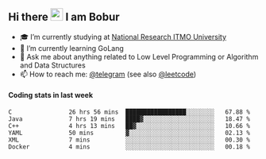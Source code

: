 ## Hi there <img src="https://media.giphy.com/media/hvRJCLFzcasrR4ia7z/giphy.gif" width="25px" height="25px"> I am Bobur

- :mortar_board: I’m currently studying at [National Research ITMO University](https://itmo.ru/)
- :seedling: I’m currently learning GoLang
- :speech_balloon: Ask me about anything related to Low Level Programming or Algorithm and Data Structures
- :mailbox: How to reach me: [@telegram](https://t.me/octoant) (see also [@leetcode](https://leetcode.com/octoant/))    

#### Coding stats in last week

<!--START_SECTION:waka-->

```text
C                26 hrs 56 mins  █████████████████░░░░░░░░   67.88 %
Java             7 hrs 19 mins   ████▓░░░░░░░░░░░░░░░░░░░░   18.47 %
C++              4 hrs 13 mins   ██▓░░░░░░░░░░░░░░░░░░░░░░   10.66 %
YAML             50 mins         ▓░░░░░░░░░░░░░░░░░░░░░░░░   02.13 %
XML              7 mins          ░░░░░░░░░░░░░░░░░░░░░░░░░   00.30 %
Docker           4 mins          ░░░░░░░░░░░░░░░░░░░░░░░░░   00.18 %
```

<!--END_SECTION:waka-->
